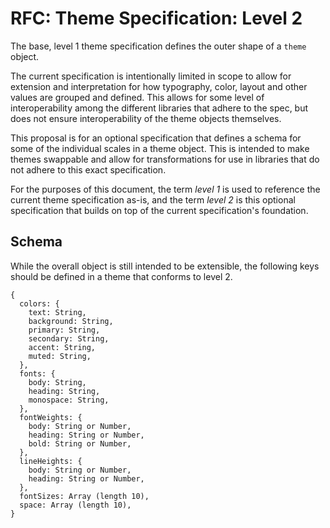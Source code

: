 
# RFC: Theme Specification: Level 2

The base, level 1 theme specification defines the outer shape of a `theme` object.

The current specification is intentionally limited in scope to allow for extension and interpretation for how typography, color, layout and other values are grouped and defined.
This allows for some level of interoperability among the different libraries that adhere to the spec, but does not ensure interoperability of the theme objects themselves.

This proposal is for an optional specification that defines a schema for some of the individual scales in a theme object.
This is intended to make themes swappable and allow for transformations for use in libraries that do not adhere to this exact specification.

For the purposes of this document, the term *level 1* is used to reference the current theme specification as-is,
and the term *level 2* is this optional specification that builds on top of the current specification's foundation.

## Schema

While the overall object is still intended to be extensible, the following keys should be defined in a theme that conforms to level 2.

```
{
  colors: {
    text: String,
    background: String,
    primary: String,
    secondary: String,
    accent: String,
    muted: String,
  },
  fonts: {
    body: String,
    heading: String,
    monospace: String,
  },
  fontWeights: {
    body: String or Number,
    heading: String or Number,
    bold: String or Number,
  },
  lineHeights: {
    body: String or Number,
    heading: String or Number,
  },
  fontSizes: Array (length 10),
  space: Array (length 10),
}
```

